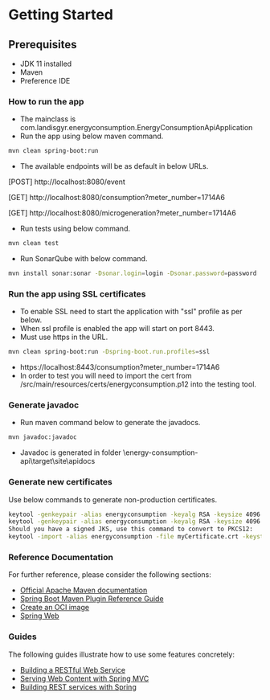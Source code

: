 # Getting Started

## Prerequisites
* JDK 11 installed
* Maven
* Preference IDE

### How to run the app
* The mainclass is com.landisgyr.energyconsumption.EnergyConsumptionApiApplication
* Run the app using below maven command.

```sh
mvn clean spring-boot:run
```
* The available endpoints will be as default in below URLs.

[POST] http://localhost:8080/event

[GET] http://localhost:8080/consumption?meter_number=1714A6

[GET] http://localhost:8080/microgeneration?meter_number=1714A6

* Run tests using below command.

```sh
mvn clean test
```

* Run SonarQube with below command.

```sh
mvn install sonar:sonar -Dsonar.login=login -Dsonar.password=password
```

### Run the app using SSL certificates
* To enable SSL need to start the application with "ssl" profile as per below.
* When ssl profile is enabled the app will start on port 8443.
* Must use https in the URL.

```sh
mvn clean spring-boot:run -Dspring-boot.run.profiles=ssl
```

* https://localhost:8443/consumption?meter_number=1714A6
* In order to test you will need to import the cert from /src/main/resources/certs/energyconsumption.p12 into the testing tool.

### Generate javadoc
* Run maven command below to generate the javadocs.

```sh
mvn javadoc:javadoc
```

* Javadoc is generated in folder \energy-consumption-api\target\site\apidocs

### Generate new certificates
Use below commands to generate non-production certificates.

```sh
keytool -genkeypair -alias energyconsumption -keyalg RSA -keysize 4096 -storetype JKS -keystore energyconsumption.jks -validity 3650 -storepass changeit
keytool -genkeypair -alias energyconsumption -keyalg RSA -keysize 4096 -storetype PKCS12 -keystore energyconsumption.p12 -validity 3650 -storepass changeit
Should you have a signed JKS, use this command to convert to PKCS12:
keytool -import -alias energyconsumption -file myCertificate.crt -keystore energyconsumption.p12 -storepass changeit
```


### Reference Documentation
For further reference, please consider the following sections:

* [Official Apache Maven documentation](https://maven.apache.org/guides/index.html)
* [Spring Boot Maven Plugin Reference Guide](https://docs.spring.io/spring-boot/docs/2.5.3/maven-plugin/reference/html/)
* [Create an OCI image](https://docs.spring.io/spring-boot/docs/2.5.3/maven-plugin/reference/html/#build-image)
* [Spring Web](https://docs.spring.io/spring-boot/docs/2.5.3/reference/htmlsingle/#boot-features-developing-web-applications)

### Guides
The following guides illustrate how to use some features concretely:

* [Building a RESTful Web Service](https://spring.io/guides/gs/rest-service/)
* [Serving Web Content with Spring MVC](https://spring.io/guides/gs/serving-web-content/)
* [Building REST services with Spring](https://spring.io/guides/tutorials/bookmarks/)